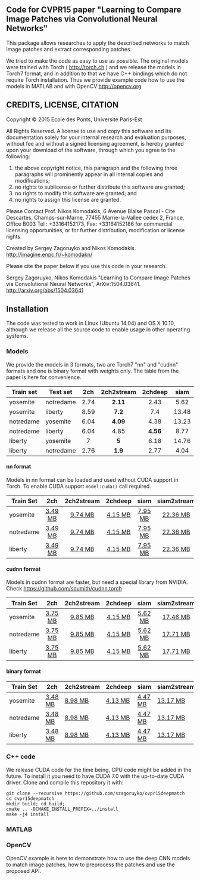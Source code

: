 Code for CVPR15 paper "Learning to Compare Image Patches via Convolutional Neural Networks"
-----
This package allows researches to apply the described networks to match image patches and extract corresponding patches.

We tried to make the code as easy to use as possible. The original models were trained with Torch ( http://torch.ch ) and we release the models in Torch7 format, and in addition to that we have C++ bindings which do not require Torch installation. Thus we provide example code how to use the models in MATLAB and with OpenCV http://opencv.org

CREDITS, LICENSE, CITATION
-----

Copyright © 2015 Ecole des Ponts, Universite Paris-Est

All Rights Reserved. A license to use and copy this software and its documentation solely for your internal 
research and evaluation  purposes, without fee and without a signed licensing agreement, is hereby granted 
upon your download of the software, through which you agree to the following: 
1)  the above copyright notice, this paragraph and the following three paragraphs will prominently appear 
in all internal copies and modifications; 
2)  no rights to sublicense or further distribute this software are granted; 
3) no rights to modify this software are granted; and 
4) no rights to assign this license are granted.   

Please Contact Prof. Nikos Komodakis,
6 Avenue Blaise Pascal - Cite Descartes, Champs-sur-Marne, 77455 Marne-la-Vallee cedex 2, France, Office B003
Tel : +33164152173, Fax: +33164152186
for commercial licensing opportunities, or for further distribution, modification or license rights.

Created by Sergey Zagoruyko and Nikos Komodakis. http://imagine.enpc.fr/~komodakn/

Please cite the paper below if you use this code in your research.

Sergey Zagoruyko, Nikos Komodakis
"Learning to Compare Image Patches via Convolutional Neural Networks",
ArXiv:1504.03641. http://arxiv.org/abs/1504.03641

Installation
-----
The code was tested to work in Linux (Ubuntu 14.04) and OS X 10.10, although we release all the source code to enable usage in other operating systems.

### Models

We provide the models in 3 formats, two are Torch7 "nn" and "cudnn" formats and one is binary format with weights only. The table from the paper is here for convenience.

| Train set | Test set | 2ch | 2ch2stream | 2chdeep | siam | siam2stream |
| --- |  --- | :---: |  :---: |  :---: |  :---: |  :---: |
| yosemite | notredame | 2.74 | **2.11** | 2.43 | 5.62 | 5.23 |
| yosemite | liberty | 8.59 | **7.2** | 7.4 | 13.48 | 11.34 |
| notredame | yosemite | 6.04 | **4.09** | 4.38 | 13.23 | 10.44 |
| notredame | liberty | 6.04 | 4.85 | **4.56** | 8.77 | 6.45 |
| liberty | yosemite | 7 | **5** | 6.18 | 14.76 | 9.39 |
| liberty | notredame | 2.76 | **1.9** | 2.77 | 4.04 | 2.82 |

#### nn format

Models in nn format can be loaded and used without CUDA support in Torch. To enable CUDA support ```model:cuda()``` call required.

| Train Set | 2ch | 2ch2stream | 2chdeep | siam | siam2stream |
| --- |  :---: |  :---: |  :---: |  :---: |  :---: |
| yosemite | [3.49 MB](https://dl.dropboxusercontent.com/u/44617616/networks/2ch/2ch_yosemite_nn.t7) | [9.74 MB](https://dl.dropboxusercontent.com/u/44617616/networks/2ch2stream/2ch2stream_yosemite_nn.t7) | [4.15 MB](https://dl.dropboxusercontent.com/u/44617616/networks/2chdeep/2chdeep_yosemite_nn.t7) | [7.95 MB](https://dl.dropboxusercontent.com/u/44617616/networks/siam/siam_yosemite_nn.t7) | [22.36 MB](https://dl.dropboxusercontent.com/u/44617616/networks/siam2stream/siam2stream_yosemite_nn.t7) |
| notredame | [3.49 MB](https://dl.dropboxusercontent.com/u/44617616/networks/2ch/2ch_notredame_nn.t7) | [9.74 MB](https://dl.dropboxusercontent.com/u/44617616/networks/2ch2stream/2ch2stream_notredame_nn.t7) | [4.15 MB](https://dl.dropboxusercontent.com/u/44617616/networks/2chdeep/2chdeep_notredame_nn.t7) | [7.95 MB](https://dl.dropboxusercontent.com/u/44617616/networks/siam/siam_notredame_nn.t7) | [22.36 MB](https://dl.dropboxusercontent.com/u/44617616/networks/siam2stream/siam2stream_notredame_nn.t7) |
| liberty | [3.49 MB](https://dl.dropboxusercontent.com/u/44617616/networks/2ch/2ch_liberty_nn.t7) | [9.74 MB](https://dl.dropboxusercontent.com/u/44617616/networks/2ch2stream/2ch2stream_liberty_nn.t7) | [4.15 MB](https://dl.dropboxusercontent.com/u/44617616/networks/2chdeep/2chdeep_liberty_nn.t7) | [7.95 MB](https://dl.dropboxusercontent.com/u/44617616/networks/siam/siam_liberty_nn.t7) | [22.36 MB](https://dl.dropboxusercontent.com/u/44617616/networks/siam2stream/siam2stream_liberty_nn.t7) |

#### cudnn format

Models in cudnn format are faster, but need a special library from NVIDIA. Check https://github.com/soumith/cudnn.torch 

| Train Set | 2ch | 2ch2stream | 2chdeep | siam | siam2stream |
| --- |  :---: |  :---: |  :---: |  :---: |  :---: |
| yosemite | [3.75 MB](https://dl.dropboxusercontent.com/u/44617616/networks/2ch/2ch_yosemite_cudnn.t7) | [9.85 MB](https://dl.dropboxusercontent.com/u/44617616/networks/2ch2stream/2ch2stream_yosemite_cudnn.t7) | [4.15 MB](https://dl.dropboxusercontent.com/u/44617616/networks/2chdeep/2chdeep_yosemite_cudnn.t7) | [5.62 MB](https://dl.dropboxusercontent.com/u/44617616/networks/siam/siam_yosemite_cudnn.t7) | [17.46 MB](https://dl.dropboxusercontent.com/u/44617616/networks/siam2stream/siam2stream_yosemite_cudnn.t7) |
| notredame | [3.75 MB](https://dl.dropboxusercontent.com/u/44617616/networks/2ch/2ch_notredame_cudnn.t7) | [9.85 MB](https://dl.dropboxusercontent.com/u/44617616/networks/2ch2stream/2ch2stream_notredame_cudnn.t7) | [4.15 MB](https://dl.dropboxusercontent.com/u/44617616/networks/2chdeep/2chdeep_notredame_cudnn.t7) | [5.62 MB](https://dl.dropboxusercontent.com/u/44617616/networks/siam/siam_notredame_cudnn.t7) | [17.71 MB](https://dl.dropboxusercontent.com/u/44617616/networks/siam2stream/siam2stream_notredame_cudnn.t7) |
| liberty | [3.75 MB](https://dl.dropboxusercontent.com/u/44617616/networks/2ch/2ch_liberty_cudnn.t7) | [9.85 MB](https://dl.dropboxusercontent.com/u/44617616/networks/2ch2stream/2ch2stream_liberty_cudnn.t7) | [4.15 MB](https://dl.dropboxusercontent.com/u/44617616/networks/2chdeep/2chdeep_liberty_cudnn.t7) | [5.62 MB](https://dl.dropboxusercontent.com/u/44617616/networks/siam/siam_liberty_cudnn.t7) | [17.71 MB](https://dl.dropboxusercontent.com/u/44617616/networks/siam2stream/siam2stream_liberty_cudnn.t7) |

#### binary format

| Train Set | 2ch | 2ch2stream | 2chdeep | siam | siam2stream |
| --- |  --- |  --- |  --- |  --- |  --- |
| yosemite | [3.48 MB](https://dl.dropboxusercontent.com/u/44617616/networks/2ch/2ch_yosemite.bin) | [8.98 MB](https://dl.dropboxusercontent.com/u/44617616/networks/2ch2stream/2ch2stream_yosemite.bin) | [4.13 MB](https://dl.dropboxusercontent.com/u/44617616/networks/2chdeep/2chdeep_yosemite.bin) | [4.47 MB](https://dl.dropboxusercontent.com/u/44617616/networks/siam/siam_yosemite.bin) | [13.17 MB](https://dl.dropboxusercontent.com/u/44617616/networks/siam2stream/siam2stream_yosemite.bin) |
| notredame | [3.48 MB](https://dl.dropboxusercontent.com/u/44617616/networks/2ch/2ch_notredame.bin) | [8.98 MB](https://dl.dropboxusercontent.com/u/44617616/networks/2ch2stream/2ch2stream_notredame.bin) | [4.13 MB](https://dl.dropboxusercontent.com/u/44617616/networks/2chdeep/2chdeep_notredame.bin) | [4.47 MB](https://dl.dropboxusercontent.com/u/44617616/networks/siam/siam_notredame.bin) | [13.17 MB](https://dl.dropboxusercontent.com/u/44617616/networks/siam2stream/siam2stream_notredame.bin) |
| liberty | [3.48 MB](https://dl.dropboxusercontent.com/u/44617616/networks/2ch/2ch_liberty.bin) | [8.98 MB](https://dl.dropboxusercontent.com/u/44617616/networks/2ch2stream/2ch2stream_liberty.bin) | [4.13 MB](https://dl.dropboxusercontent.com/u/44617616/networks/2chdeep/2chdeep_liberty.bin) | [4.47 MB](https://dl.dropboxusercontent.com/u/44617616/networks/siam/siam_liberty.bin) | [13.17 MB](https://dl.dropboxusercontent.com/u/44617616/networks/siam2stream/siam2stream_liberty.bin) |

### C++ code

We release CUDA code for the time being, CPU code might be added in the future. To install it you need to have CUDA 7.0 with the up-to-date CUDA driver.
Clone and compile this repository it with:

```
git clone --recursive https://github.com/szagoruyko/cvpr15deepmatch
cd cvpr15deepmatch
mkdir build; cd build;
cmake .. -DCMAKE_INSTALL_PREFIX=../install
make -j4 install
```

### MATLAB

### OpenCV

OpenCV example is here to demonstrate how to use the deep CNN models to match image patches, how to preprocess the patches and use the proposed API.


